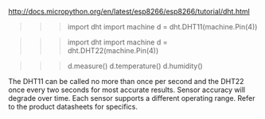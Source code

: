 http://docs.micropython.org/en/latest/esp8266/esp8266/tutorial/dht.html

>>> import dht
>>> import machine
>>> d = dht.DHT11(machine.Pin(4))

>>> import dht
>>> import machine
>>> d = dht.DHT22(machine.Pin(4))

>>> d.measure()
>>> d.temperature()
>>> d.humidity()

The DHT11 can be called no more than once per second and the DHT22 once every two seconds for most accurate results. Sensor accuracy will degrade over time. Each sensor supports a different operating range. Refer to the product datasheets for specifics.
